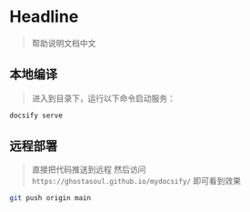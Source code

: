 # Headline

> 帮助说明文档中文

## 本地编译
> 进入到目录下，运行以下命令启动服务：
```bash
docsify serve
```

## 远程部署
> 直接把代码推送到远程 然后访问 `https://ghostasoul.github.io/mydocsify/` 即可看到效果
```bash
git push origin main
```







